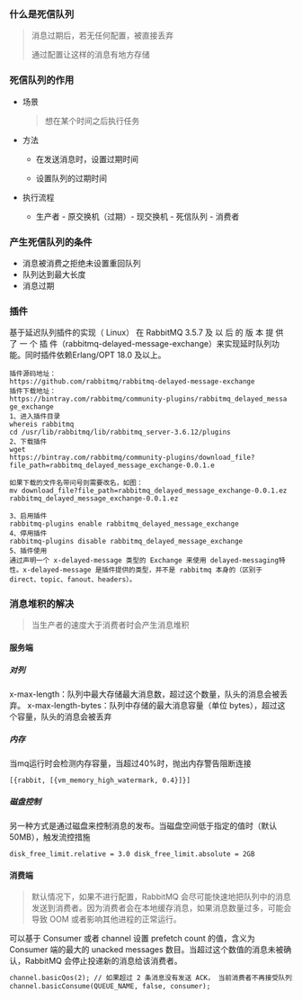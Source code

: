 ### 什么是死信队列

> 消息过期后，若无任何配置，被直接丢弃
>
> 通过配置让这样的消息有地方存储



### 死信队列的作用

- 场景

  > 想在某个时间之后执行任务

  

 - 方法

    - 在发送消息时，设置过期时间

     - 设置队列的过期时间

       

- 执行流程

  - 生产者 - 原交换机（过期）- 现交换机 - 死信队列 - 消费者



### 产生死信队列的条件

- 消息被消费之拒绝未设置重回队列
- 队列达到最大长度
- 消息过期



### 插件

基于延迟队列插件的实现（ Linux）
在 RabbitMQ 3.5.7 及 以 后 的 版 本 提 供 了 一 个 插 件（rabbitmq-delayed-message-exchange）来实现延时队列功能。同时插件依赖Erlang/OPT 18.0 及以上。

```
插件源码地址：
https://github.com/rabbitmq/rabbitmq-delayed-message-exchange
插件下载地址：
https://bintray.com/rabbitmq/community-plugins/rabbitmq_delayed_messa
ge_exchange
1、进入插件目录
whereis rabbitmq
cd /usr/lib/rabbitmq/lib/rabbitmq_server-3.6.12/plugins
2、下载插件
wget
https://bintray.com/rabbitmq/community-plugins/download_file?file_path=rabbitmq_delayed_message_exchange-0.0.1.e

如果下载的文件名带问号则需要改名，如图：
mv download_file?file_path=rabbitmq_delayed_message_exchange-0.0.1.ez
rabbitmq_delayed_message_exchange-0.0.1.ez  

3、启用插件
rabbitmq-plugins enable rabbitmq_delayed_message_exchange
4、停用插件
rabbitmq-plugins disable rabbitmq_delayed_message_exchange
5、插件使用
通过声明一个 x-delayed-message 类型的 Exchange 来使用 delayed-messaging特性。x-delayed-message 是插件提供的类型，并不是 rabbitmq 本身的（区别于 direct、topic、fanout、headers）。  
```



### 消息堆积的解决

> 当生产者的速度大于消费者时会产生消息堆积

#### 服务端

##### 对列

x-max-length：队列中最大存储最大消息数，超过这个数量，队头的消息会被丢弃。
x-max-length-bytes：队列中存储的最大消息容量（单位 bytes），超过这个容量，队头的消息会被丢弃  

##### 内存

当mq运行时会检测内存容量，当超过40%时，抛出内存警告阻断连接

`[{rabbit, [{vm_memory_high_watermark, 0.4}]}]  `

##### 磁盘控制

另一种方式是通过磁盘来控制消息的发布。当磁盘空间低于指定的值时（默认50MB），触发流控措施  

`disk_free_limit.relative = 3.0
disk_free_limit.absolute = 2GB  `



#### 消费端

> 默认情况下，如果不进行配置，RabbitMQ 会尽可能快速地把队列中的消息发送到消费者。因为消费者会在本地缓存消息，如果消息数量过多，可能会导致 OOM 或者影响其他进程的正常运行。  

可以基于 Consumer 或者 channel 设置 prefetch count 的值，含义为 Consumer  端的最大的 unacked messages 数目。当超过这个数值的消息未被确认，RabbitMQ 会停止投递新的消息给该消费者。  

```xml
channel.basicQos(2); // 如果超过 2 条消息没有发送 ACK， 当前消费者不再接受队列消息
channel.basicConsume(QUEUE_NAME, false, consumer);
```

